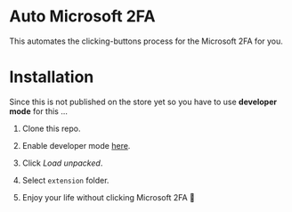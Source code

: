 # Auto Microsoft 2FA

This automates the clicking-buttons process for the Microsoft 2FA for you.

# Installation

Since this is not published on the store yet so you have to use **developer mode** for this ...

1. Clone this repo.

1. Enable developer mode [here](chrome://extensions/).

1. Click *Load unpacked*.

1. Select `extension` folder.

1. Enjoy your life without clicking Microsoft 2FA 🎉
